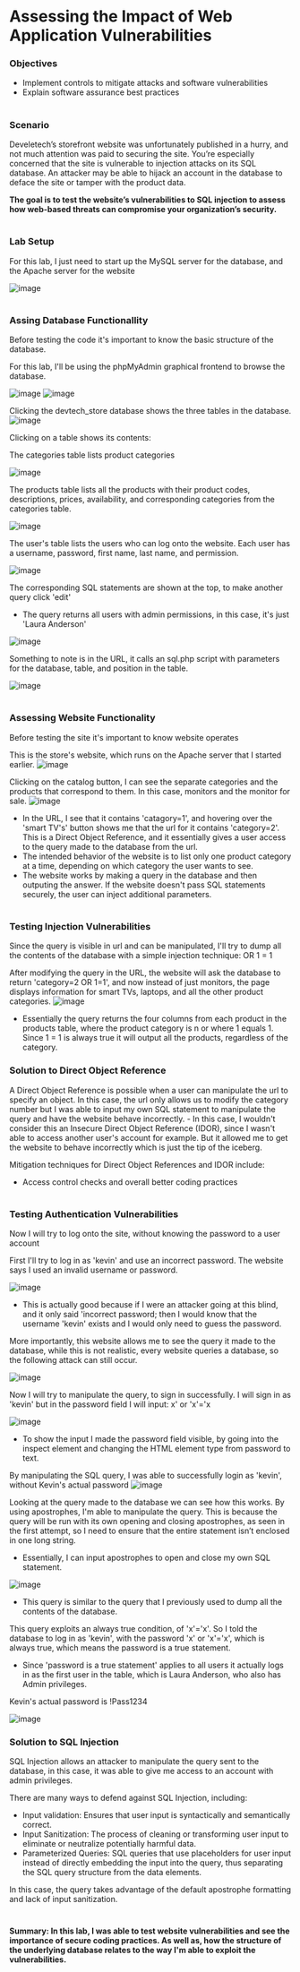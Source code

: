 # Assessing the Impact of Web Application Vulnerabilities
<h3>Objectives</h3>

- Implement controls to mitigate attacks and software vulnerabilities
- Explain software assurance best practices
#
<h3>Scenario</h3>
Develetech’s storefront website was unfortunately published in a hurry, and not much attention was paid to securing the site. 
You’re especially concerned that the site is vulnerable to injection attacks on its SQL database. 
An attacker may be able to hijack an account in the database to deface the site or tamper with the product data.

**The goal is to test the website’s vulnerabilities to SQL injection to assess how web-based threats can compromise your organization’s security.**
#
<h3>Lab Setup</h3>
For this lab, I just need to start up the MySQL server for the database, and the Apache server for the website

![image](https://github.com/user-attachments/assets/1af76571-94ce-4bb6-9c05-545241a3505c)
#
<h3>Assing Database Functionallity</h3>
Before testing the code it's important to know the basic structure of the database.

For this lab, I'll be using the phpMyAdmin graphical frontend to browse the database.

![image](https://github.com/user-attachments/assets/deb6d945-0506-48b1-a8fc-60994143da44)
![image](https://github.com/user-attachments/assets/e496834c-e64b-4931-b684-1a9aaa0e34d0)

Clicking the devtech_store database shows the three tables in the database.
![image](https://github.com/user-attachments/assets/deb3d796-cf4a-4c50-8217-8a3e6a4da1d4)

Clicking on a table shows its contents:

The categories table lists product categories

![image](https://github.com/user-attachments/assets/6cea4068-07a3-4aa4-8287-0063bcdd80f1)

The products table lists all the products with their product codes, descriptions, prices, availability, and corresponding categories from the categories table.

![image](https://github.com/user-attachments/assets/4103d02f-23b6-4287-9510-b911ff0870c0)

The user's table lists the users who can log onto the website. Each user has a username, password, first name, last name, and permission.

![image](https://github.com/user-attachments/assets/00a1b275-8aa2-44b5-bceb-5501466e2646)

The corresponding SQL statements are shown at the top, to make another query click 'edit'
- The query returns all users with admin permissions, in this case, it's just 'Laura Anderson'

![image](https://github.com/user-attachments/assets/a106bf7b-8775-4fb1-a4d4-0f9b268f947f)

Something to note is in the URL, it calls an sql.php script with parameters for the database, table, and position in the table.

![image](https://github.com/user-attachments/assets/a666ae97-34ed-4e1e-8b6f-98a268e8e206)
#
<h3>Assessing Website Functionality</h3>

Before testing the site it's important to know website operates

This is the store's website, which runs on the Apache server that I started earlier.
![image](https://github.com/user-attachments/assets/a384d4d9-268d-4815-a163-42022ea53dbe)

Clicking on the catalog button, I can see the separate categories and the products that correspond to them. In this case, monitors and the monitor for sale. 
![image](https://github.com/user-attachments/assets/ece3ef09-964c-4292-8e8a-db570022f247)
- In the URL, I see that it contains 'catagory=1', and hovering over the 'smart TV's' button shows me that the url for it contains 'category=2'. This is a Direct Object Reference, and it essentially gives a user access to the query made to the database from the url.
- The intended behavior of the website is to list only one product category at a time, depending on which category the user wants to see.
- The website works by making a query in the database and then outputing the answer. If the website doesn't pass SQL statements securely, the user can inject additional parameters.
#
<h3>Testing Injection Vulnerabilities</h3>

Since the query is visible in url and can be manipulated, I'll try to dump all the contents of the database with a simple injection technique: OR 1 = 1

After modifying the  query in the URL, the website will ask the database to return 'category=2 OR 1=1', and now instead of just monitors, the page displays information for smart TVs, laptops, and all the other product categories.
![image](https://github.com/user-attachments/assets/f36ca156-cdeb-4aeb-a69f-876d96d1e77d)
- Essentially the query returns the four columns from each product in the products table, where the product category is n or where 1 equals 1. Since 1 = 1 is always true it will output all the products, regardless of the category.

<h3>Solution to Direct Object Reference</h3>
A Direct Object Reference is possible when a user can manipulate the url to specify an object. In this case, the url only allows us to modify the category number but I was able to input my own SQL statement to manipulate the query and have the website behave incorrectly. 
- In this case, I wouldn't consider this an Insecure Direct Object Reference (IDOR), since I wasn't able to access another user's account for example. But it allowed me to get the website to behave incorrectly which is just the tip of the iceberg.

Mitigation techniques for Direct Object References and IDOR include:
- Access control checks and overall better coding practices
#
<h3>Testing Authentication Vulnerabilities</h3>

Now I will try to log onto the site, without knowing the password to a user account

First I'll try to log in as 'kevin' and use an incorrect password.
The website says I used an invalid username or password. 

![image](https://github.com/user-attachments/assets/886c9da2-791f-4a08-9249-7a3bb62c92d0)
- This is actually good because if I were an attacker going at this blind, and it only said 'incorrect password; then I would know that the username 'kevin' exists and I would only need to guess the password.

More importantly, this website allows me to see the query it made to the database, while this is not realistic, every website queries a database, so the following attack can still occur.

![image](https://github.com/user-attachments/assets/51019b82-184e-4601-bf5f-a9eb62f9905c)

Now I will try to manipulate the query, to sign in successfully. I will sign in as 'kevin' but in the password field I will input: x' or 'x'='x

![image](https://github.com/user-attachments/assets/9e8d031c-9322-4435-8041-6b3ebbc9dedd)
- To show the input I made the password field visible, by going into the inspect element and changing the HTML element type from password to text.

By manipulating the SQL query, I was able to successfully login as 'kevin', without Kevin's actual password
![image](https://github.com/user-attachments/assets/44e7e7dc-5208-4d4c-9887-1a67d520a3fb)

Looking at the query made to the database we can see how this works. By using apostrophes, I'm able to manipulate the query. This is because the query will be run with its own opening and closing apostrophes, as seen in the first attempt, so I need to ensure that the entire statement isn’t enclosed in one long string. 
- Essentially, I can input apostrophes to open and close my own SQL statement.

![image](https://github.com/user-attachments/assets/768f83d4-e2af-4d63-afa8-00135829d32b)
- This query is similar to the query that I previously used to dump all the contents of the database. 

This query exploits an always true condition, of 'x'='x'. So I told the database to log in as 'kevin', with the password 'x' or 'x'='x', which is always true, which means the password is a true statement.
- Since 'password is a true statement' applies to all users it actually logs in as the first user in the table, which is Laura Anderson, who also has Admin privileges.


Kevin's actual password is !Pass1234

![image](https://github.com/user-attachments/assets/51139e0e-21e8-43cf-b3e8-a644f25fdb6e)

<h3>Solution to SQL Injection</h3>
SQL Injection allows an attacker to manipulate the query sent to the database, in this case, it was able to give me access to an account with admin privileges.

There are many ways to defend against SQL Injection, including: 
- Input validation: Ensures that user input is syntactically and semantically correct.
- Input Sanitization: The process of cleaning or transforming user input to eliminate or neutralize potentially harmful data.
- Parameterized Queries: SQL queries that use placeholders for user input instead of directly embedding the input into the query, thus separating the SQL query structure from the data elements.

In this case, the query takes advantage of the default apostrophe formatting and lack of input sanitization.
#
**Summary: In this lab, I was able to test website vulnerabilities and see the importance of secure coding practices. As well as, how the structure of the underlying database relates to the way I'm able to exploit the vulnerabilities.**

